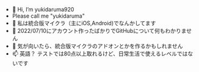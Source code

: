 - 👋 Hi, I’m yukidaruma920
- Please call me "yukidaruma"
- 👀 私は統合版マイクラ（主にiOS,Android)でなんかしてます
- 🌱 2022/07/10にアカウント作ったばかりでGitHubについて何もわかりません
- 💞️ 気が向いたら、統合版マイクラのアドオンとかを作るかもしれません
- 📫 英語？ テストでは80点以上取れるけど、日常生活で使えるレベルではないです

<!---
yukidaruma920/yukidaruma920 is a ✨ special ✨ repository because its `README.md` (this file) appears on your GitHub profile.
You can click the Preview link to take a look at your changes.
--->
